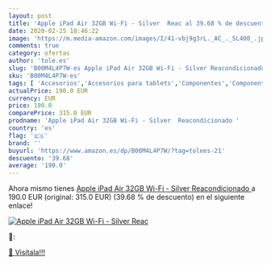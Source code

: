 ```yaml
---
layout: post
title: 'Apple iPad Air 32GB Wi-Fi - Silver  Reac al 39.68 % de descuento'
date: 2020-02-25 18:46:22
image: 'https://m.media-amazon.com/images/I/41-vbj9g3rL._AC_._SL400_.jpg'
comments: true
category: ofertas
author: 'tole.es'
slug: 'B00M4L4P7W-es Apple iPad Air 32GB Wi-Fi - Silver Reacondicionado'
sku: 'B00M4L4P7W-es'
tags: [ 'Accesorios','Accesorios para tablets','Componentes','Componentes y piezas para portátiles','Informática','Teclados de repuesto para portátiles y netbooks','Teclados para tablets','apple','ipad', ]
actualPrice: 190.0 EUR
currency: EUR
price: 190.0
comparePrice: 315.0 EUR
prodname: 'Apple iPad Air 32GB Wi-Fi - Silver  Reacondicionado '
country: 'es'
flag: '🇪🇸'
brand: ''
buyurl: 'https://www.amazon.es/dp/B00M4L4P7W/?tag=tolees-21'
descuento: '39.68'
average: '190.0'
---
```


Ahora mismo tienes [Apple iPad Air 32GB Wi-Fi - Silver  Reacondicionado ](https://www.amazon.es/dp/B00M4L4P7W/?tag=tolees-21) a 190.0 EUR (original: 315.0 EUR) (39.68 %  de descuento) en el siguiente enlace!

[![Apple iPad Air 32GB Wi-Fi - Silver  Reac](https://m.media-amazon.com/images/I/41-vbj9g3rL._AC_._SL400_.jpg)](https://www.amazon.es/dp/B00M4L4P7W/?tag=tolees-21)

🔎:


[🛒 Visítala!!!](https://www.amazon.es/dp/B00M4L4P7W/?tag=tolees-21)
